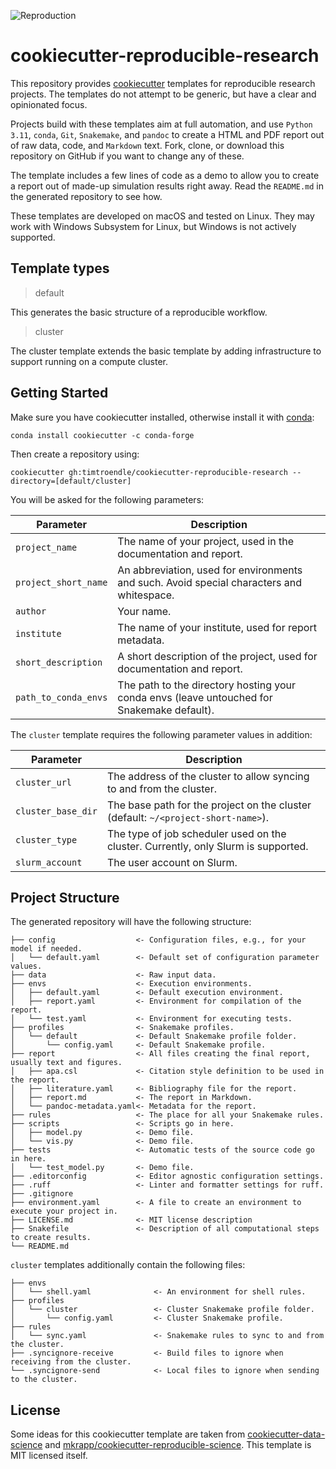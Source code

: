 ![Reproduction](https://github.com/timtroendle/cookiecutter-reproducible-research/actions/workflows/reproduction.yaml/badge.svg)

# cookiecutter-reproducible-research

This repository provides [cookiecutter](http://cookiecutter.readthedocs.io) templates for reproducible research projects. The templates do not attempt to be generic, but have a clear and opinionated focus.

Projects build with these templates aim at full automation, and use `Python 3.11`, `conda`, `Git`, `Snakemake`, and `pandoc` to create a HTML and PDF report out of raw data, code, and `Markdown` text. Fork, clone, or download this repository on GitHub if you want to change any of these.

The template includes a few lines of code as a demo to allow you to create a report out of made-up simulation results right away. Read the `README.md` in the generated repository to see how.

These templates are developed on macOS and tested on Linux. They may work with Windows Subsystem for Linux, but Windows is not actively supported.

## Template types

> default

This generates the basic structure of a reproducible workflow.

> cluster

The cluster template extends the basic template by adding infrastructure to support running on a compute cluster.

## Getting Started

Make sure you have cookiecutter installed, otherwise install it with [conda](https://conda.io/docs/index.html):

    conda install cookiecutter -c conda-forge

Then create a repository using:

    cookiecutter gh:timtroendle/cookiecutter-reproducible-research --directory=[default/cluster]

You will be asked for the following parameters:

Parameter | Description
--- | ---
`project_name` | The name of your project, used in the documentation and report.
`project_short_name` | An abbreviation, used for environments and such. Avoid special characters and whitespace.
`author` | Your name.
`institute` | The name of your institute, used for report metadata.
`short_description` | A short description of the project, used for documentation and report.
`path_to_conda_envs` | The path to the directory hosting your conda envs (leave untouched for Snakemake default).

The `cluster` template requires the following parameter values in addition:

Parameter | Description
--- | ---
`cluster_url` | The address of the cluster to allow syncing to and from the cluster.
`cluster_base_dir` | The base path for the project on the cluster (default: `~/<project-short-name>`).
`cluster_type` | The type of job scheduler used on the cluster. Currently, only Slurm is supported.
`slurm_account` | The user account on Slurm.

## Project Structure

The generated repository will have the following structure:

```
├── config                  <- Configuration files, e.g., for your model if needed.
│   └── default.yaml        <- Default set of configuration parameter values.
├── data                    <- Raw input data.
├── envs                    <- Execution environments.
│   ├── default.yaml        <- Default execution environment.
│   ├── report.yaml         <- Environment for compilation of the report.
│   └── test.yaml           <- Environment for executing tests.
├── profiles                <- Snakemake profiles.
│   └── default             <- Default Snakemake profile folder.
│       └── config.yaml     <- Default Snakemake profile.
├── report                  <- All files creating the final report, usually text and figures.
│   ├── apa.csl             <- Citation style definition to be used in the report.
│   ├── literature.yaml     <- Bibliography file for the report.
│   ├── report.md           <- The report in Markdown.
│   └── pandoc-metadata.yaml<- Metadata for the report.
├── rules                   <- The place for all your Snakemake rules.
├── scripts                 <- Scripts go in here.
│   ├── model.py            <- Demo file.
│   └── vis.py              <- Demo file.
├── tests                   <- Automatic tests of the source code go in here.
│   └── test_model.py       <- Demo file.
├── .editorconfig           <- Editor agnostic configuration settings.
├── .ruff                   <- Linter and formatter settings for ruff.
├── .gitignore
├── environment.yaml        <- A file to create an environment to execute your project in.
├── LICENSE.md              <- MIT license description
├── Snakefile               <- Description of all computational steps to create results.
└── README.md
```

`cluster` templates additionally contain the following files:

```
├── envs
│   └── shell.yaml              <- An environment for shell rules.
├── profiles
│   └── cluster                 <- Cluster Snakemake profile folder.
│       └── config.yaml         <- Cluster Snakemake profile.
├── rules
│   └── sync.yaml               <- Snakemake rules to sync to and from the cluster.
├── .syncignore-receive         <- Build files to ignore when receiving from the cluster.
└── .syncignore-send            <- Local files to ignore when sending to the cluster.
```

## License

Some ideas for this cookiecutter template are taken from [cookiecutter-data-science](http://drivendata.github.io/cookiecutter-data-science/) and [mkrapp/cookiecutter-reproducible-science](https://github.com/mkrapp/cookiecutter-reproducible-science). This template is MIT licensed itself.
